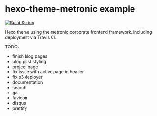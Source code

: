 # hexo-theme-metronic example 

[![Build Status](https://travis-ci.org/ptsteadman/hexo-theme-corporate-example.svg?branch=master)](https://travis-ci.org/ptsteadman/hexo-theme-corporate-example)

Hexo theme using the metronic corporate frontend framework, including deployment
via Travis CI.

TODO:
- finish blog pages
- blog post styling
- project page
- fix issue with active page in header
- fix s3 deployer
- documentation
- search
- ga
- favicon
- disqus
- prettify
